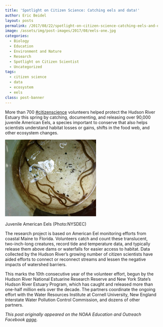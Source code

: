 ```yaml
---
title: 'Spotlight on Citizen Science: Catching eels and data!'
author: Eric Beidel
layout: posts
permalink: /2017/08/22/spotlight-on-citizen-science-catching-eels-and-data/
image: /assets/img/post-images/2017/08/eels-one.jpg
categories:
  - Biology
  - Education
  - Environment and Nature
  - Research
  - Spotlight on Citizen Scientist
  - Uncategorized
tags:
  - citizen science
  - data
  - ecosystem
  - eels
class: post-banner
---
```


More than 700 [#citizenscience](https://www.facebook.com/hashtag/citizenscience) volunteers helped protect the Hudson River Estuary this spring by catching, documenting, and releasing over 90,000 juvenile American Eels, a species important to conserve that also helps scientists understand habitat losses or gains, shifts in the food web, and other ecosystem changes.

<div class="image-in-post-body" style="width: 310px">
  <img src="/assets/img/post-images/2017/08/eels-two.jpg" alt="Small eels in bucket." width="300" height="252" />
  <p class="image-caption">
    Juvenile American Eels (Photo:NYSDEC)
  </p>
</div>

The research project is based on American Eel monitoring efforts from coastal Maine to Florida. Volunteers catch and count these translucent, two-inch-long creatures, record tide and temperature data, and typically release them above dams or waterfalls for easier access to habitat. Data collected by the Hudson River&#8217;s growing number of citizen scientists have aided efforts to connect or reconnect streams and lessen the negative impacts of watershed barriers.

This marks the 10th consecutive year of the volunteer effort, begun by the Hudson River National Estuarine Research Reserve and New York State’s Hudson River Estuary Program, which has caught and released more than one-half million eels over the decade. The partners coordinate the ongoing effort with the Water Resources Institute at Cornell University, New England Interstate Water Pollution Control Commission, and dozens of other partners.

_This post originally appeared on the NOAA Education and Outreach Facebook [page](https://www.facebook.com/media/set/?set=a.903050056517475.1073741854.278511945637959&type=1&l=5fe29def41)._